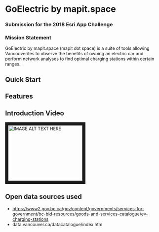 # GoElectric by mapit.space
### Submission for the 2018 Esri App Challenge

### Mission Statement
GoElectric by mapit.space (mapit dot space) is a suite of tools allowing Vancouverites to observe the benefits
of owning an electric car and perform network analyses to find optimal charging stations within certain ranges.


## Quick Start


## Features


## Introduction Video

<a href="http://www.youtube.com/watch?feature=player_embedded&v=YOUTUBE_VIDEO_ID_HERE
" target="_blank"><img src="http://img.youtube.com/vi/YOUTUBE_VIDEO_ID_HERE/0.jpg" 
alt="IMAGE ALT TEXT HERE" width="240" height="180" border="10" /></a>


## Open data sources used
* https://www2.gov.bc.ca/gov/content/governments/services-for-government/bc-bid-resources/goods-and-services-catalogue/ev-charging-stations
* data.vancouver.ca/datacatalogue/index.htm